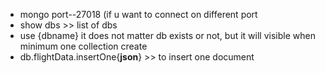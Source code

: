
* mongo port--27018  (if u want to connect on different port
* show dbs >> list of dbs
* use {dbname}  it does not matter db exists or not, but it will visible when minimum one collection create
* db.flightData.insertOne{**json**}   >> to insert one document

